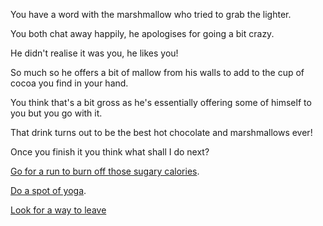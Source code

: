 You have a word with the marshmallow who tried to grab the lighter.

You both chat away happily, he apologises for going a bit crazy.

He didn't realise it was you, he likes you!

So much so he offers a bit of mallow from his walls to add to
the cup of cocoa you find in your hand.

You think that's a bit gross as he's essentially offering some
of himself to you but you go with it.

That drink turns out to be the best hot chocolate and marshmallows ever!

Once you finish it you think what shall I do next?

[Go for a run to burn off those sugary calories](create-your-own-adventure/english/run/run.md).

[Do a spot of yoga](create-your-own-adventure/english/yoga/yoga.md).

[Look for a way to leave](https://github.com/luddles82/create-your-own-adventure/blob/master/english/find-exit/leave.md)